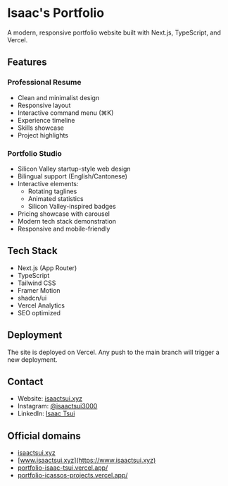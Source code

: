 # Isaac's Portfolio

A modern, responsive portfolio website built with Next.js, TypeScript, and Vercel.

## Features

### Professional Resume
- Clean and minimalist design
- Responsive layout
- Interactive command menu (⌘K)
- Experience timeline
- Skills showcase
- Project highlights

### Portfolio Studio
- Silicon Valley startup-style web design
- Bilingual support (English/Cantonese)
- Interactive elements:
  - Rotating taglines
  - Animated statistics
  - Silicon Valley-inspired badges
- Pricing showcase with carousel
- Modern tech stack demonstration
- Responsive and mobile-friendly

## Tech Stack

- Next.js (App Router)
- TypeScript
- Tailwind CSS
- Framer Motion
- shadcn/ui
- Vercel Analytics
- SEO optimized

## Deployment

The site is deployed on Vercel. Any push to the main branch will trigger a new deployment.
## Contact

- Website: [isaactsui.xyz](https://isaactsui.xyz)
- Instagram: [@isaactsui3000](https://instagram.com/isaactsui3000)
- LinkedIn: [Isaac Tsui](https://linkedin.com/in/tsuihoiming)
## Official domains

- [isaactsui.xyz](https://isaactsui.xyz)
- [www.isaactsui.xyz](https://www.isaactsui.xyz)
- [portfolio-isaac-tsui.vercel.app/](https://portfolio-isaac-tsui.vercel.app/)
- [portfolio-icassos-projects.vercel.app/](https://portfolio-icassos-projects.vercel.app/)
